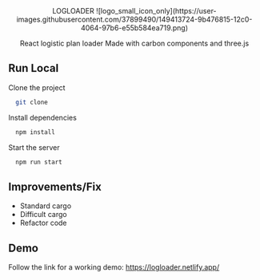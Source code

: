 <div align="center">
 LOGLOADER
![logo_small_icon_only](https://user-images.githubusercontent.com/37899490/149413724-9b476815-12c0-4064-97b6-e55b584ea719.png)


  
React logistic plan loader Made with carbon components and three.js<br>


</div>

## Run Local

Clone the project

```bash
  git clone
```

Install dependencies

```bash
  npm install
```

Start the server

```bash
  npm run start
```

## Improvements/Fix
  - Standard cargo<br>
  - Difficult cargo<br>
  - Refactor code<br>

## Demo

Follow the link for a working demo: https://logloader.netlify.app/



